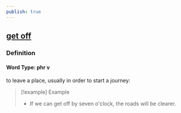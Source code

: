 ```yaml
---
publish: true
---
```


## [get off](https://dictionary.cambridge.org/dictionary/english/get-off)

### Definition
#### Word Type: phr v
to leave a place, usually in order to start a journey:

>[!example] Example
> - If we can get off by seven o'clock, the roads will be clearer.
